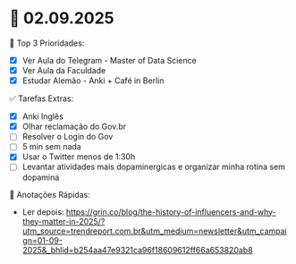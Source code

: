 # 📅 02.09.2025

🌟 Top 3 Prioridades:
- [x] Ver Aula do Telegram - Master of Data Science
- [x] Ver Aula da Faculdade 
- [x] Estudar Alemão - Anki + Café in Berlin

✅ Tarefas Extras:
- [x] Anki Inglês
- [x] Olhar reclamação do Gov.br
- [ ] Resolver o Login do Gov
- [ ] 5 min sem nada
- [x] Usar o Twitter menos de 1:30h
- [ ] Levantar atividades mais dopaminergicas e organizar minha rotina sem dopamina

📖 Anotações Rápidas:
- Ler depois: https://grin.co/blog/the-history-of-influencers-and-why-they-matter-in-2025/?utm_source=trendreport.com.br&utm_medium=newsletter&utm_campaign=01-09-2025&_bhlid=b254aa47e9321ca96f18609612ff66a653820ab8